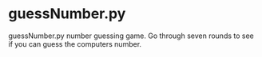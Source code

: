 # guessNumber.py
guessNumber.py number guessing game. Go through seven rounds to see if you can guess the computers number.
